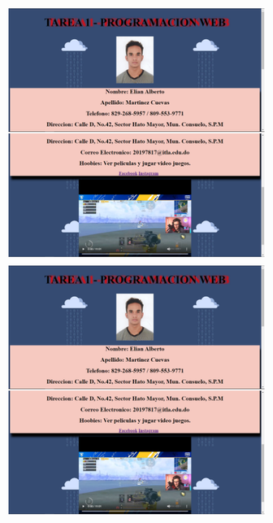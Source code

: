 <img src="Captura1.PNG">
<img src="Captura2.PNG">
 
 ![Screen shot](Captura1.PNG?raw=true "Mi screen shot")
  ![Screen shot](Captura2.PNG?raw=true "Mi screen shot")
 


 